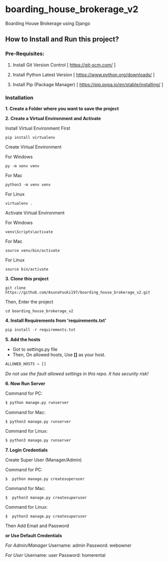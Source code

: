 # boarding_house_brokerage_v2
Boarding House Brokerage using Django

## How to Install and Run this project?

### Pre-Requisites:
1. Install Git Version Control
[ https://git-scm.com/ ]

2. Install Python Latest Version
[ https://www.python.org/downloads/ ]

3. Install Pip (Package Manager)
[ https://pip.pypa.io/en/stable/installing/ ]


### Installation
**1. Create a Folder where you want to save the project**

**2. Create a Virtual Environment and Activate**

Install Virtual Environment First
```
pip install virtualenv
```

Create Virtual Environment

For Windows
```
py -m venv venv
```
For Mac
```
python3 -m venv venv
```
For Linux
```
virtualenv .
```

Activate Virtual Environment

For Windows
```
venv\Scripts\activate
```

For Mac
```
source venv/bin/activate
```

For Linux
```
source bin/activate
```

**3. Clone this project**
```
git clone https://github.com/AsunaYuuki197/boarding_house_brokerage_v2.git
```

Then, Enter the project
```
cd boarding_house_brokerage_v2
```

**4. Install Requirements from 'requirements.txt'**
```python
pip install -r requirements.txt
```

**5. Add the hosts**

- Got to settings.py file 
- Then, On allowed hosts, Use **[]** as your host. 
```python
ALLOWED_HOSTS = []
```
*Do not use the fault allowed settings in this repo. It has security risk!*


**6. Now Run Server**

Command for PC:
```python
$ python manage.py runserver
```

Command for Mac:
```python
$ python3 manage.py runserver
```

Command for Linux:
```python
$ python3 manage.py runserver
```

**7. Login Credentials**

Create Super User (Manager/Admin)

Command for PC:
```
$  python manage.py createsuperuser
```

Command for Mac:
```
$  python3 manage.py createsuperuser
```

Command for Linux:
```
$  python3 manage.py createsuperuser
```


Then Add Email and Password

**or Use Default Credentials**

*For Admin/Manager*
Username: admin
Password: webowner

*For User*
Username: user
Password: homerental